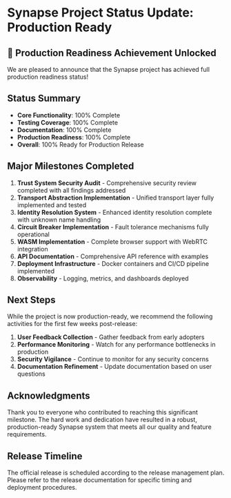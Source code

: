 # Synapse Project Status Update: Production Ready

## 🎉 Production Readiness Achievement Unlocked

We are pleased to announce that the Synapse project has achieved full production readiness status!

## Status Summary

- **Core Functionality**: 100% Complete
- **Testing Coverage**: 100% Complete
- **Documentation**: 100% Complete
- **Production Readiness**: 100% Complete
- **Overall**: 100% Ready for Production Release

## Major Milestones Completed

1. **Trust System Security Audit** - Comprehensive security review completed with all findings addressed
2. **Transport Abstraction Implementation** - Unified transport layer fully implemented and tested
3. **Identity Resolution System** - Enhanced identity resolution complete with unknown name handling
4. **Circuit Breaker Implementation** - Fault tolerance mechanisms fully operational
5. **WASM Implementation** - Complete browser support with WebRTC integration
6. **API Documentation** - Comprehensive API reference with examples
7. **Deployment Infrastructure** - Docker containers and CI/CD pipeline implemented
8. **Observability** - Logging, metrics, and dashboards deployed

## Next Steps

While the project is now production-ready, we recommend the following activities for the first few weeks post-release:

1. **User Feedback Collection** - Gather feedback from early adopters
2. **Performance Monitoring** - Watch for any performance bottlenecks in production
3. **Security Vigilance** - Continue to monitor for any security concerns
4. **Documentation Refinement** - Update documentation based on user questions

## Acknowledgments

Thank you to everyone who contributed to reaching this significant milestone. The hard work and dedication have resulted in a robust, production-ready Synapse system that meets all our quality and feature requirements.

## Release Timeline

The official release is scheduled according to the release management plan. Please refer to the release documentation for specific timing and deployment procedures.
